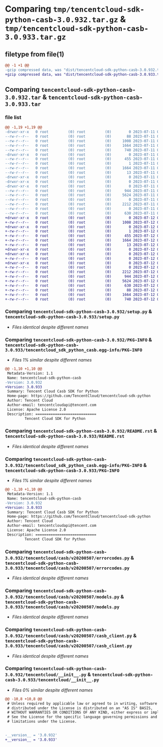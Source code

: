 # Comparing `tmp/tencentcloud-sdk-python-casb-3.0.932.tar.gz` & `tmp/tencentcloud-sdk-python-casb-3.0.933.tar.gz`

## filetype from file(1)

```diff
@@ -1 +1 @@
-gzip compressed data, was "dist/tencentcloud-sdk-python-casb-3.0.932.tar", last modified: Tue Jul 11 00:32:33 2023, max compression
+gzip compressed data, was "dist/tencentcloud-sdk-python-casb-3.0.933.tar", last modified: Wed Jul 12 00:21:18 2023, max compression
```

## Comparing `tencentcloud-sdk-python-casb-3.0.932.tar` & `tencentcloud-sdk-python-casb-3.0.933.tar`

### file list

```diff
@@ -1,19 +1,19 @@
-drwxr-xr-x   0 root         (0) root         (0)        0 2023-07-11 00:32:33.000000 tencentcloud-sdk-python-casb-3.0.932/
--rw-r--r--   0 root         (0) root         (0)       88 2023-07-11 00:32:33.000000 tencentcloud-sdk-python-casb-3.0.932/setup.cfg
--rw-r--r--   0 root         (0) root         (0)     1008 2023-07-11 00:32:33.000000 tencentcloud-sdk-python-casb-3.0.932/setup.py
--rw-r--r--   0 root         (0) root         (0)     1664 2023-07-11 00:32:33.000000 tencentcloud-sdk-python-casb-3.0.932/PKG-INFO
--rw-r--r--   0 root         (0) root         (0)      740 2023-07-11 00:32:33.000000 tencentcloud-sdk-python-casb-3.0.932/README.rst
-drwxr-xr-x   0 root         (0) root         (0)        0 2023-07-11 00:32:33.000000 tencentcloud-sdk-python-casb-3.0.932/tencentcloud_sdk_python_casb.egg-info/
--rw-r--r--   0 root         (0) root         (0)      455 2023-07-11 00:32:33.000000 tencentcloud-sdk-python-casb-3.0.932/tencentcloud_sdk_python_casb.egg-info/SOURCES.txt
--rw-r--r--   0 root         (0) root         (0)        1 2023-07-11 00:32:33.000000 tencentcloud-sdk-python-casb-3.0.932/tencentcloud_sdk_python_casb.egg-info/dependency_links.txt
--rw-r--r--   0 root         (0) root         (0)     1664 2023-07-11 00:32:33.000000 tencentcloud-sdk-python-casb-3.0.932/tencentcloud_sdk_python_casb.egg-info/PKG-INFO
--rw-r--r--   0 root         (0) root         (0)       13 2023-07-11 00:32:33.000000 tencentcloud-sdk-python-casb-3.0.932/tencentcloud_sdk_python_casb.egg-info/top_level.txt
-drwxr-xr-x   0 root         (0) root         (0)        0 2023-07-11 00:32:33.000000 tencentcloud-sdk-python-casb-3.0.932/tencentcloud/
-drwxr-xr-x   0 root         (0) root         (0)        0 2023-07-11 00:32:33.000000 tencentcloud-sdk-python-casb-3.0.932/tencentcloud/casb/
-drwxr-xr-x   0 root         (0) root         (0)        0 2023-07-11 00:32:33.000000 tencentcloud-sdk-python-casb-3.0.932/tencentcloud/casb/v20200507/
--rw-r--r--   0 root         (0) root         (0)      944 2023-07-11 00:32:33.000000 tencentcloud-sdk-python-casb-3.0.932/tencentcloud/casb/v20200507/errorcodes.py
--rw-r--r--   0 root         (0) root         (0)     5624 2023-07-11 00:32:33.000000 tencentcloud-sdk-python-casb-3.0.932/tencentcloud/casb/v20200507/models.py
--rw-r--r--   0 root         (0) root         (0)        0 2023-07-11 00:32:33.000000 tencentcloud-sdk-python-casb-3.0.932/tencentcloud/casb/v20200507/__init__.py
--rw-r--r--   0 root         (0) root         (0)     2212 2023-07-11 00:32:33.000000 tencentcloud-sdk-python-casb-3.0.932/tencentcloud/casb/v20200507/casb_client.py
--rw-r--r--   0 root         (0) root         (0)        0 2023-07-11 00:32:33.000000 tencentcloud-sdk-python-casb-3.0.932/tencentcloud/casb/__init__.py
--rw-r--r--   0 root         (0) root         (0)      630 2023-07-11 00:32:33.000000 tencentcloud-sdk-python-casb-3.0.932/tencentcloud/__init__.py
+drwxr-xr-x   0 root         (0) root         (0)        0 2023-07-12 00:21:18.000000 tencentcloud-sdk-python-casb-3.0.933/
+-rw-r--r--   0 root         (0) root         (0)     1008 2023-07-12 00:21:18.000000 tencentcloud-sdk-python-casb-3.0.933/setup.py
+drwxr-xr-x   0 root         (0) root         (0)        0 2023-07-12 00:21:18.000000 tencentcloud-sdk-python-casb-3.0.933/tencentcloud_sdk_python_casb.egg-info/
+-rw-r--r--   0 root         (0) root         (0)        1 2023-07-12 00:21:18.000000 tencentcloud-sdk-python-casb-3.0.933/tencentcloud_sdk_python_casb.egg-info/dependency_links.txt
+-rw-r--r--   0 root         (0) root         (0)      455 2023-07-12 00:21:18.000000 tencentcloud-sdk-python-casb-3.0.933/tencentcloud_sdk_python_casb.egg-info/SOURCES.txt
+-rw-r--r--   0 root         (0) root         (0)     1664 2023-07-12 00:21:18.000000 tencentcloud-sdk-python-casb-3.0.933/tencentcloud_sdk_python_casb.egg-info/PKG-INFO
+-rw-r--r--   0 root         (0) root         (0)       13 2023-07-12 00:21:18.000000 tencentcloud-sdk-python-casb-3.0.933/tencentcloud_sdk_python_casb.egg-info/top_level.txt
+drwxr-xr-x   0 root         (0) root         (0)        0 2023-07-12 00:21:18.000000 tencentcloud-sdk-python-casb-3.0.933/tencentcloud/
+drwxr-xr-x   0 root         (0) root         (0)        0 2023-07-12 00:21:18.000000 tencentcloud-sdk-python-casb-3.0.933/tencentcloud/casb/
+-rw-r--r--   0 root         (0) root         (0)        0 2023-07-12 00:21:18.000000 tencentcloud-sdk-python-casb-3.0.933/tencentcloud/casb/__init__.py
+drwxr-xr-x   0 root         (0) root         (0)        0 2023-07-12 00:21:18.000000 tencentcloud-sdk-python-casb-3.0.933/tencentcloud/casb/v20200507/
+-rw-r--r--   0 root         (0) root         (0)        0 2023-07-12 00:21:18.000000 tencentcloud-sdk-python-casb-3.0.933/tencentcloud/casb/v20200507/__init__.py
+-rw-r--r--   0 root         (0) root         (0)     2212 2023-07-12 00:21:18.000000 tencentcloud-sdk-python-casb-3.0.933/tencentcloud/casb/v20200507/casb_client.py
+-rw-r--r--   0 root         (0) root         (0)      944 2023-07-12 00:21:18.000000 tencentcloud-sdk-python-casb-3.0.933/tencentcloud/casb/v20200507/errorcodes.py
+-rw-r--r--   0 root         (0) root         (0)     5624 2023-07-12 00:21:18.000000 tencentcloud-sdk-python-casb-3.0.933/tencentcloud/casb/v20200507/models.py
+-rw-r--r--   0 root         (0) root         (0)      630 2023-07-12 00:21:18.000000 tencentcloud-sdk-python-casb-3.0.933/tencentcloud/__init__.py
+-rw-r--r--   0 root         (0) root         (0)       88 2023-07-12 00:21:18.000000 tencentcloud-sdk-python-casb-3.0.933/setup.cfg
+-rw-r--r--   0 root         (0) root         (0)     1664 2023-07-12 00:21:18.000000 tencentcloud-sdk-python-casb-3.0.933/PKG-INFO
+-rw-r--r--   0 root         (0) root         (0)      740 2023-07-12 00:21:18.000000 tencentcloud-sdk-python-casb-3.0.933/README.rst
```

### Comparing `tencentcloud-sdk-python-casb-3.0.932/setup.py` & `tencentcloud-sdk-python-casb-3.0.933/setup.py`

 * *Files identical despite different names*

### Comparing `tencentcloud-sdk-python-casb-3.0.932/PKG-INFO` & `tencentcloud-sdk-python-casb-3.0.933/tencentcloud_sdk_python_casb.egg-info/PKG-INFO`

 * *Files 1% similar despite different names*

```diff
@@ -1,10 +1,10 @@
 Metadata-Version: 1.1
 Name: tencentcloud-sdk-python-casb
-Version: 3.0.932
+Version: 3.0.933
 Summary: Tencent Cloud Casb SDK for Python
 Home-page: https://github.com/TencentCloud/tencentcloud-sdk-python
 Author: Tencent Cloud
 Author-email: tencentcloudapi@tencent.com
 License: Apache License 2.0
 Description: ============================
         Tencent Cloud SDK for Python
```

### Comparing `tencentcloud-sdk-python-casb-3.0.932/README.rst` & `tencentcloud-sdk-python-casb-3.0.933/README.rst`

 * *Files identical despite different names*

### Comparing `tencentcloud-sdk-python-casb-3.0.932/tencentcloud_sdk_python_casb.egg-info/PKG-INFO` & `tencentcloud-sdk-python-casb-3.0.933/PKG-INFO`

 * *Files 1% similar despite different names*

```diff
@@ -1,10 +1,10 @@
 Metadata-Version: 1.1
 Name: tencentcloud-sdk-python-casb
-Version: 3.0.932
+Version: 3.0.933
 Summary: Tencent Cloud Casb SDK for Python
 Home-page: https://github.com/TencentCloud/tencentcloud-sdk-python
 Author: Tencent Cloud
 Author-email: tencentcloudapi@tencent.com
 License: Apache License 2.0
 Description: ============================
         Tencent Cloud SDK for Python
```

### Comparing `tencentcloud-sdk-python-casb-3.0.932/tencentcloud/casb/v20200507/errorcodes.py` & `tencentcloud-sdk-python-casb-3.0.933/tencentcloud/casb/v20200507/errorcodes.py`

 * *Files identical despite different names*

### Comparing `tencentcloud-sdk-python-casb-3.0.932/tencentcloud/casb/v20200507/models.py` & `tencentcloud-sdk-python-casb-3.0.933/tencentcloud/casb/v20200507/models.py`

 * *Files identical despite different names*

### Comparing `tencentcloud-sdk-python-casb-3.0.932/tencentcloud/casb/v20200507/casb_client.py` & `tencentcloud-sdk-python-casb-3.0.933/tencentcloud/casb/v20200507/casb_client.py`

 * *Files identical despite different names*

### Comparing `tencentcloud-sdk-python-casb-3.0.932/tencentcloud/__init__.py` & `tencentcloud-sdk-python-casb-3.0.933/tencentcloud/__init__.py`

 * *Files 0% similar despite different names*

```diff
@@ -10,8 +10,8 @@
 # Unless required by applicable law or agreed to in writing, software
 # distributed under the License is distributed on an "AS IS" BASIS,
 # WITHOUT WARRANTIES OR CONDITIONS OF ANY KIND, either express or implied.
 # See the License for the specific language governing permissions and
 # limitations under the License.
 
 
-__version__ = '3.0.932'
+__version__ = '3.0.933'
```


